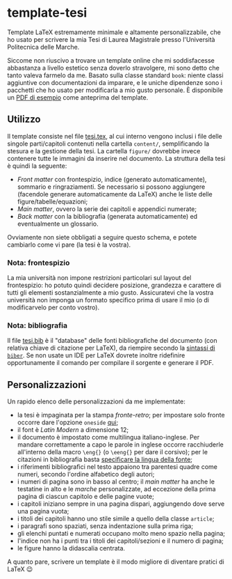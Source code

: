 # template-tesi
Template LaTeX estremamente minimale e altamente personalizzabile, che ho usato per scrivere la mia Tesi di Laurea Magistrale presso l'Università Politecnica delle Marche.

Siccome non riuscivo a trovare un template online che mi soddisfacesse abbastanza a livello estetico senza doverlo stravolgere, mi sono detto che tanto valeva farmelo da me. Basato sulla classe standard `book`: niente classi aggiuntive con documentazioni da imparare, e le uniche dipendenze sono i pacchetti che ho usato per modificarla a mio gusto personale. È disponibile un [PDF di esempio](https://github.com/fp555/template-tesi/raw/master/esempio.pdf) come anteprima del template.

## Utilizzo
Il template consiste nel file [tesi.tex](https://github.com/fp555/template-tesi/blob/master/tesi.tex), al cui interno vengono inclusi i file delle singole parti/capitoli contenuti nella cartella `content/`, semplificando la stesura e la gestione della tesi. La cartella `figure/` dovrebbe invece contenere tutte le immagini da inserire nel documento. La struttura della tesi è quindi la seguente:
- *Front matter* con frontespizio, indice (generato automaticamente), sommario e ringraziamenti. Se necessario si possono aggiungere (facendole generare automaticamente da LaTeX) anche le liste delle figure/tabelle/equazioni;
- *Main matter*, ovvero la serie dei capitoli e appendici numerate;
- *Back matter* con la bibliografia (generata automaticamente) ed eventualmente un glossario.

Ovviamente non siete obbligati a seguire questo schema, e potete cambiarlo come vi pare (la tesi è la vostra).

### Nota: frontespizio
La mia università non impone restrizioni particolari sul layout del frontespizio: ho potuto quindi decidere posizione, grandezza e carattere di tutti gli elementi sostanzialmente a mio gusto. Assicuratevi che la vostra università non imponga un formato specifico prima di usare il mio (o di modificarvelo per conto vostro).

### Nota: bibliografia
Il file [tesi.bib](https://github.com/fp555/template-tesi/blob/master/tesi.bib) è il "database" delle fonti bibliografiche del documento (con relativa chiave di citazione per LaTeX), da riempire secondo la [sintassi di `biber`](http://ctan.org/tex-archive/macros/latex/exptl/biblatex/doc/biblatex.pdf). Se non usate un IDE per LaTeX dovrete inoltre ridefinire opportunamente il comando per compilare il sorgente e generare il PDF.

## Personalizzazioni
Un rapido elenco delle personalizzazioni da me implementate:
- la tesi è impaginata per la stampa *fronte-retro*; per impostare solo fronte occorre dare l'opzione `oneside` [qui](https://github.com/fp555/template-tesi/blob/master/tesi.tex#L1);
- il font è *Latin Modern* a dimensione 12;
- il documento è impostato come multilingua italiano-inglese. Per mandare correttamente a capo le parole in inglese occorre racchiuderle all'interno della macro `\eng{}` (o `\eeng{}` per dare il corsivo); per le citazioni in bibliografia basta [specificare la lingua della fonte](https://github.com/fp555/template-tesi/blob/master/tesi.bib#L9);
- i riferimenti bibliografici nel testo appaiono tra parentesi quadre come numeri, secondo l'ordine alfabetico degli autori;
- i numeri di pagina sono in basso al centro; il *main matter* ha anche le testatine in alto e le *marche* personalizzate, ad eccezione della prima pagina di ciascun capitolo e delle pagine vuote;
- i capitoli iniziano sempre in una pagina dispari, aggiungendo dove serve una pagina vuota;
- i titoli dei capitoli hanno uno stile simile a quello della classe `article`;
- i paragrafi sono spaziati, senza indentazione sulla prima riga;
- gli elenchi puntati e numerati occupano molto meno spazio nella pagina;
- l'indice non ha i punti tra i titoli dei capitoli/sezioni e il numero di pagina;
- le figure hanno la didascalia centrata.

A quanto pare, scrivere un template è il modo migliore di diventare pratici di LaTeX :wink:
